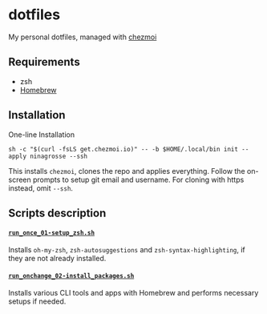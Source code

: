 # dotfiles

My personal dotfiles, managed with [chezmoi](https://github.com/twpayne/chezmoi)

## Requirements

* zsh
* [Homebrew](https://brew.sh/)

## Installation

One-line Installation

```shell
sh -c "$(curl -fsLS get.chezmoi.io)" -- -b $HOME/.local/bin init --apply ninagrosse --ssh
```

This installs `chezmoi`, clones the repo and applies everything. Follow the on-screen prompts to setup git email and username. For cloning with https instead, omit `--ssh`.

## Scripts description

#### [`run_once_01-setup_zsh.sh`](run_once_01-setup_zsh.sh)

Installs `oh-my-zsh`, `zsh-autosuggestions` and `zsh-syntax-highlighting`, if they are not already installed.

#### [`run_onchange_02-install_packages.sh`](run_onchange_02-install_packages.sh)

Installs various CLI tools and apps with Homebrew and performs necessary setups if needed.
